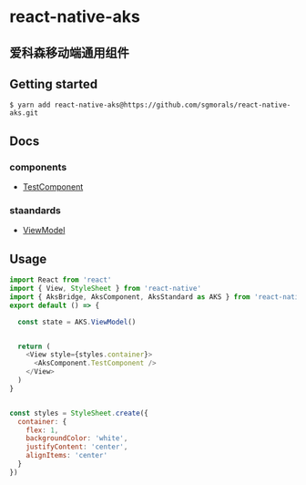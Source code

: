 
# react-native-aks

## 爱科森移动端通用组件
## Getting started

`$ yarn add react-native-aks@https://github.com/sgmorals/react-native-aks.git`

## Docs
### components
* [TestComponent]()


### staandards
* [ViewModel]()



## Usage
```javascript
import React from 'react'
import { View, StyleSheet } from 'react-native'
import { AksBridge, AksComponent, AksStandard as AKS } from 'react-native-aks'
export default () => {

  const state = AKS.ViewModel()


  return (
    <View style={styles.container}>
      <AksComponent.TestComponent />
    </View>
  )
}


const styles = StyleSheet.create({
  container: {
    flex: 1,
    backgroundColor: 'white',
    justifyContent: 'center',
    alignItems: 'center'
  }
})
```
  